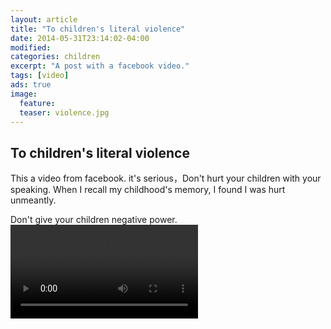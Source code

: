 ```yaml
---
layout: article
title: "To children's literal violence"
date: 2014-05-31T23:14:02-04:00
modified:
categories: children
excerpt: "A post with a facebook video."
tags: [video]
ads: true
image:
  feature:
  teaser: violence.jpg
---
```


## To children's literal violence
<p>This a video from facebook. it's serious，Don't hurt your children with your speaking.
    When I recall my childhood's memory, I found I was hurt unmeantly.
</p>
<span>
    Don't give your children negative power.
</span>

<video id="violencevideo" class="needStretch" controls preload>
                <source src="/videos/violence%20on%20child.mp4" type="video/mp4">
                    Your browser does not support HTML5 video.
                    你的浏览器不支持HTML5视频
</video>
